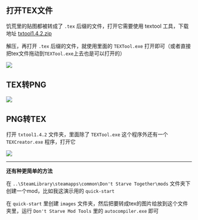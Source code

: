 ## 打开TEX文件

饥荒里的贴图都被转成了 `.tex` 后缀的文件，打开它需要使用 textool 工具，下载地址 [txtool1.4.2.zip](https://atjiu.github.io/dstmod-tutorial/attachment/txtool1.4.2.zip)

解压，再打开 `.tex` 后缀的文件，就使用里面的 `TEXTool.exe` 打开即可（或者直接把tex文件拖动到`TEXTool.exe`上去也是可以打开的）

![](images/20210820145408.png)

## TEX转PNG

![](images/20210820152224.png)

## PNG转TEX

打开 `txtool1.4.2` 文件夹，里面除了 `TEXTool.exe` 这个程序外还有一个 `TEXCreator.exe` 程序，打开它

![](images/20210820161145.png)

---

**还有种更简单的方法**

在 `..\SteamLibrary\steamapps\common\Don't Starve Together\mods` 文件夹下创建一个mod，比如我这演示用的 `quick-start`

在 `quick-start` 里创建 `images` 文件夹，然后把要转成tex的图片给放到这个文件夹里，运行 `Don't Starve Mod Tools` 里的 `autocompiler.exe` 即可

